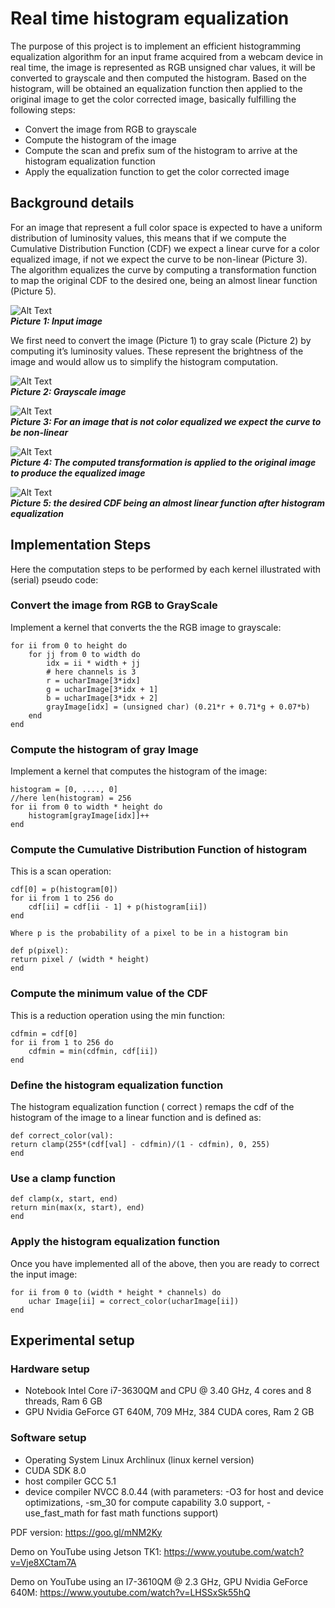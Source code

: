 # Real time histogram equalization

The purpose of this project is to implement an efficient histogramming equalization algorithm for an input frame acquired from a webcam device in real time, the image is represented as RGB unsigned char values, it will be converted to grayscale and then computed the histogram. Based on the histogram, will be obtained an equalization function then applied to the original image to get the color corrected image, basically fulfilling the following steps:

* Convert the image from RGB to grayscale
* Compute the histogram of the image
* Compute the scan and prefix sum of the histogram to arrive at the histogram equalization function
* Apply the equalization function to get the color corrected image

## Background details
For an image that represent a full color space is expected to have a uniform distribution of luminosity values, this means that if we compute the Cumulative Distribution Function (CDF) we expect a linear curve for a color equalized image, if not we expect the curve to be non-linear (Picture 3). The algorithm equalizes the curve by computing a transformation function to map the original CDF to the desired one, being an almost linear function (Picture 5).

![Alt Text](./images/input-image.jpg)  
_**Picture 1: Input image**_



We first need to convert the image (Picture 1) to gray scale (Picture 2) by computing it’s luminosity values. These represent the brightness of the image and would allow us to simplify the histogram computation.



![Alt Text](./images/grayscale-image.jpg)  
_**Picture 2: Grayscale image**_



![Alt Text](./images/non-linear-cdf.png)  
_**Picture 3: For an image that is not color equalized we expect the curve to be non-linear**_


![Alt Text](./images/equalized-image.jpg)  
_**Picture 4: The computed transformation is applied to the original image to produce the equalized image**_  


![Alt Text](./images/non-linear-cdf.png)  
_**Picture 5: the desired CDF being an almost linear function after histogram equalization**_


## Implementation Steps
Here the computation steps to be performed by each kernel illustrated with (serial) pseudo code:

### Convert the image from RGB to GrayScale
Implement a kernel that converts the the RGB image to grayscale:

```
for ii from 0 to height do
    for jj from 0 to width do
        idx = ii * width + jj
        # here channels is 3
        r = ucharImage[3*idx]
        g = ucharImage[3*idx + 1]
        b = ucharImage[3*idx + 2]
        grayImage[idx] = (unsigned char) (0.21*r + 0.71*g + 0.07*b)
    end
end
```

### Compute the histogram of gray Image
Implement a kernel that computes the histogram of the image:

```
histogram = [0, ...., 0]
//here len(histogram) = 256
for ii from 0 to width * height do
    histogram[grayImage[idx]]++
end
```

### Compute the Cumulative Distribution Function of histogram
This is a scan operation:

```
cdf[0] = p(histogram[0])
for ii from 1 to 256 do
    cdf[ii] = cdf[ii - 1] + p(histogram[ii])
end

Where p is the probability of a pixel to be in a histogram bin

def p(pixel):
return pixel / (width * height)
end
```

### Compute the minimum value of the CDF
This is a reduction operation using the min function:

```
cdfmin = cdf[0]
for ii from 1 to 256 do
    cdfmin = min(cdfmin, cdf[ii])
end
```

### Define the histogram equalization function
The histogram equalization function ( correct ) remaps the cdf of the histogram of the image to a linear function and is defined as:
```
def correct_color(val):
return clamp(255*(cdf[val] - cdfmin)/(1 - cdfmin), 0, 255)
end
```
### Use a clamp function
```
def clamp(x, start, end)
return min(max(x, start), end)
end
```

### Apply the histogram equalization function
Once you have implemented all of the above, then you are ready to correct the input image:
```
for ii from 0 to (width * height * channels) do
    uchar Image[ii] = correct_color(ucharImage[ii])
end
```

## Experimental setup

### Hardware setup
* Notebook Intel Core i7-3630QM and CPU @ 3.40 GHz, 4 cores and 8 threads, Ram 6 GB
* GPU Nvidia GeForce GT 640M, 709 MHz, 384 CUDA cores, Ram 2 GB

### Software setup
* Operating System Linux Archlinux (linux kernel version)
* CUDA SDK 8.0
* host compiler GCC 5.1
* device compiler NVCC 8.0.44 (with parameters: -O3 for host and device optimizations, -sm_30 for compute capability 3.0 support, -use_fast_math for fast math functions support)


PDF version: https://goo.gl/mNM2Ky

Demo on YouTube using Jetson TK1: https://www.youtube.com/watch?v=Vje8XCtam7A

Demo on YouTube using an I7-3610QM @ 2.3 GHz, GPU Nvidia GeForce 640M: https://www.youtube.com/watch?v=LHSSxSk55hQ
